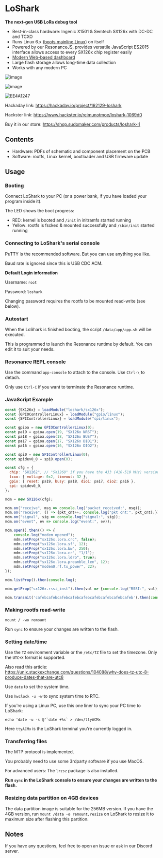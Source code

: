 # LoShark

**The next-gen USB LoRa debug tool**
- Best-in-class hardware: Ingenic X1501 & Semtech SX126x with DC-DC and TCXO
- Runs Linux 6.x ([boots mainline Linux](https://hackaday.io/project/192129-loshark/log/221793-loshark-do-run-the-mainline-linux-kernel)) on itself
- Powered by our ResonanceJS, provides versatile JavaScript ES2015 interface allows access to every SX126x chip register easily
- [Modern Web-based dashboard](https://su.mk/loshark-app)
- Large flash storage allows long-time data collection
- Works with any modern PC

![image](https://github.com/SudoMaker/LoShark/assets/34613827/e7d6cec3-423f-4820-b324-d6ad49e136fb)

![image](https://github.com/SudoMaker/LoShark/assets/34613827/6e42656b-3d51-45db-9529-d6e84b04e2d3)

![EE4A1247](https://github.com/SudoMaker/LoShark/assets/34613827/04a7e128-ff37-4aed-a8a6-8f529c628fe5)

Hackaday link: https://hackaday.io/project/192129-loshark

Hackster link: https://www.hackster.io/reimunotmoe/loshark-1069d0

Buy it in our store: https://shop.sudomaker.com/products/loshark-l1

## Contents

- Hardware: PDFs of schematic and component placement on the PCB
- Software: rootfs, Linux kernel, bootloader and USB firmware update

## Usage

### Booting
Connect LoShark to your PC (or a power bank, if you have loaded your program inside it).

The LED shows the boot progress:
- RED: kernel is booted and `/init` in initramfs started running
- Yellow: rootfs is fscked & mounted successfully and `/sbin/init` started running

### Connecting to LoShark's serial console
PuTTY is the recommended software. But you can use anything you like.

Baud rate is ignored since this is USB CDC ACM.

**Default Login information**

Username: `root`

Password: `loshark`

Changing password requires the rootfs to be mounted read-write (see below).

### Autostart
When the LoShark is finished booting, the script `/data/app/app.sh` will be executed.

This is programmed to launch the Resonance runtime by default. You can edit it to suit your needs.

### Resonance REPL console
Use the command `app-console` to attach to the console. Use `Ctrl-\` to detach.

Only use `Ctrl-C` if you want to terminate the Resonance runtime.

### JavaScript Example
```javascript
const {SX126x} = loadModule("loshark/sx126x");
const {GPIOControllerLinux} = loadModule("gpio/linux");
const {SPIControllerLinux} = loadModule("spi/linux");

const gpioa = new GPIOControllerLinux(0);
const pa19 = gpioa.open(19, "SX126x NRST");
const pa18 = gpioa.open(18, "SX126x BUSY");
const pa17 = gpioa.open(17, "SX126x DIO1");
const pa16 = gpioa.open(16, "SX126x DIO2");

const spi0 = new SPIControllerLinux(0);
const spidev0_0 = spi0.open(0);

const cfg = {
  chip: "SX1262", // "SX1268" if you have the 433 (410-510 MHz) version
  tcxo: { voltage: 0x2, timeout: 32 },
  gpio: { reset: pa19, busy: pa18, dio1: pa17, dio2: pa16 },
  spi: spidev0_0,
};

mdm = new SX126x(cfg);

mdm.on("receive", msg => console.log("packet received:", msg));
mdm.on("receive", () => {pkt_cnt++; console.log("pkt cnt:", pkt_cnt);});
mdm.on("signal", sig => console.log("signal:", sig));
mdm.on("event", ev => console.log("event:", ev));

mdm.open().then(() => {
    console.log("modem opened");
    mdm.setProp("sx126x.lora.crc", false);
    mdm.setProp("sx126x.lora.sf", 12);
    mdm.setProp("sx126x.lora.bw", 250);
    mdm.setProp("sx126x.lora.cr", "1/1");
    mdm.setProp("sx126x.lora.ldro", true);
    mdm.setProp("sx126x.lora.preamble_len", 12);
    mdm.setProp("modem0.rf.tx_power", 22);
});

mdm.listProp().then(console.log);

mdm.getProp("sx126x.rssi_inst").then(val => {console.log("RSSI:", val);});

mdm.transmit('cafebcafebcafebcafebcafebcafebcafebcafebcafeb').then(console.log);

```

### Making rootfs read-write
`mount / -wo remount`

Run `sync` to ensure your changes are written to the flash.

### Setting date/time
Use the `TZ` environment variable or the `/etc/TZ` file to set the timezone. Only the `UTC+X` format is supported.

Also read this article: https://unix.stackexchange.com/questions/104088/why-does-tz-utc-8-produce-dates-that-are-utc8

Use `date` to set the system time.

Use `hwclock -u -w` to sync system time to RTC.

If you're using a Linux PC, use this one liner to sync your PC time to LoShark:

```
echo 'date -u -s @'`date +%s` > /dev/ttyACMx
```

Here `ttyACMx` is the LoShark terminal you're currently logged in.

### Transferring files
The MTP protocol is implemented.

You probably need to use some 3rdparty software if you use MacOS.

For advanced users: The `lrzsz` package is also installed.

**Run `sync` in the LoShark console to ensure your changes are written to the flash.**

### Resizing data partition on 4GB devices
The data partition image is suitable for the 256MB version. If you have the 4GB version, run `mount /data -o remount,resize` on LoShark to resize it to maximum size after flashing this partition.

## Notes
If you have any questions, feel free to open an issue or ask in our Discord server.
